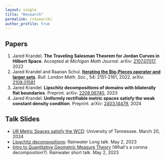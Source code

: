 ```yaml
---
layout: single
title: "Research"
permalink: /research/
author_profile: true
---
```

## Papers

1. Jared Krandel. **The Traveling Salesman Theorem for Jordan Curves in Hilbert Space**. Accepted at *Michigan Math Journal*. arXiv: [2107.07017](<https://arxiv.org/abs/2107.07017>), 2022
2. Jared Krandel and Raanan Schul. [**Iterating the Big-Pieces operator and larger sets**](https://londmathsoc.onlinelibrary.wiley.com/doi/abs/10.1112/blms.12683). *Bull. London Math. Soc.*, 54: 2151-2161, 2022. arXiv: [2108.01581](<https://arxiv.org/abs/2108.01581>)
3. Jared Krandel. **Lipschitz decompositions of domains with bilaterally flat boundaries**. Preprint. arXiv: [2208.06740](<https://arxiv.org/abs/2208.06740>), 2023
4. Jared Krandel. **Uniformly rectifiable metric spaces satisfy the weak constant density condition**. Preprint. arXiv: [2403.14479](<https://arxiv.org/abs/2403.14479v1>), 2024

## Talk Slides
+ [UR Metric Spaces satisfy the WCD](https://jarkrandel.github.io/files/WCD_Talk.pdf): University of Tennessee. March 20, 2024
+ [Lipschitz decompositions](https://jarkrandel.github.io/files/Rainwater_long_talk_2023.pdf): Rainwater Long talk. May 2, 2023
+ [Intro to Quantitative Geometric Measure Theory](https://jarkrandel.github.io/files/Rainwater_short_talk_2023.pdf) (What's a corona decomposition?). Rainwater short talk. May 2, 2023

